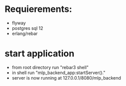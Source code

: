 # Requierements:

  - flyway
  - postgres sql 12
  - erlang/rebar

# start application
 - from root directory run "rebar3 shell"
 - in shell run "mlp_backend_app:startServer()."
 - server is now running at 127.0.0.1/8080/mlp_backend
